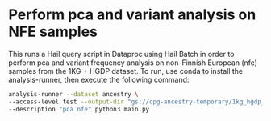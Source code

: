 # Perform pca and variant analysis on NFE samples

This runs a Hail query script in Dataproc using Hail Batch in order to perform pca and variant frequency analysis on non-Finnish European (nfe) samples from the 1KG + HGDP dataset. To run, use conda to install the analysis-runner, then execute the following command:

```sh
analysis-runner --dataset ancestry \
--access-level test --output-dir "gs://cpg-ancestry-temporary/1kg_hgdp_nfe/v0" \
--description "pca nfe" python3 main.py
```

